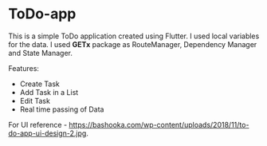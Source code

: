 # ToDo-app

This is a simple ToDo application created using Flutter. I used local variables for the data. I used **GETx** package as RouteManager, Dependency Manager and State Manager.

Features: 
- Create Task
- Add Task in a List
- Edit Task
- Real time passing of Data

For UI reference - https://bashooka.com/wp-content/uploads/2018/11/to-do-app-ui-design-2.jpg.

